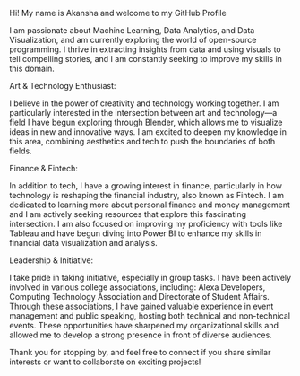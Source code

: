 Hi! My name is Akansha and welcome to my GitHub Profile

I am passionate about Machine Learning, Data Analytics, and Data Visualization, and am currently exploring the world of open-source programming. I thrive in extracting insights from data and using visuals to tell compelling stories, and I am constantly seeking to improve my skills in this domain.

Art & Technology Enthusiast:

I believe in the power of creativity and technology working together. I am particularly interested in the intersection between art and technology—a field I have begun exploring through Blender, which allows me to visualize ideas in new and innovative ways. I am excited to deepen my knowledge in this area, combining aesthetics and tech to push the boundaries of both fields.

Finance & Fintech:

In addition to tech, I have a growing interest in finance, particularly in how technology is reshaping the financial industry, also known as Fintech. I am dedicated to learning more about personal finance and money management and I am actively seeking resources that explore this fascinating intersection. I am also focused on improving my proficiency with tools like Tableau and have begun diving into Power BI to enhance my skills in financial data visualization and analysis.

Leadership & Initiative:

I take pride in taking initiative, especially in group tasks. I have been actively involved in various college associations, including: Alexa Developers, Computing Technology Association and Directorate of Student Affairs.
Through these associations, I have gained valuable experience in event management and public speaking, hosting both technical and non-technical events. These opportunities have sharpened my organizational skills and allowed me to develop a strong presence in front of diverse audiences.

Thank you for stopping by, and feel free to connect if you share similar interests or want to collaborate on exciting projects!
